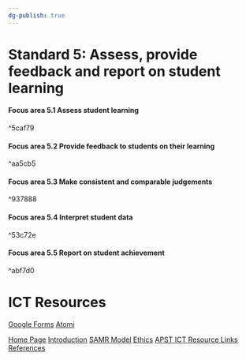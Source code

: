```yaml
---
dg-publish: true
---
```

# **Standard 5**: Assess, provide feedback and report on student learning

#### **Focus area 5.1** Assess student learning

^5caf79

#### **Focus area 5.2** Provide feedback to students on their learning

^aa5cb5

#### **Focus area 5.3** Make consistent and comparable judgements

^937888

#### **Focus area 5.4** Interpret student data

^53c72e

#### **Focus area 5.5** Report on student achievement

^abf7d0

# ICT Resources
[Google Forms](Google%20Forms.md)
[Atomi](Atomi.md) 

[Home Page](Home%20Page.md)
[Introduction](01%20Introduction.md)
[SAMR Model](02%20SAMR%20Model.md)
[Ethics](03%20Ethics.md)
[APST ICT Resource Links](04%20APST%20ICT%20Resource%20Links.md)
[References](05%20References.md)
